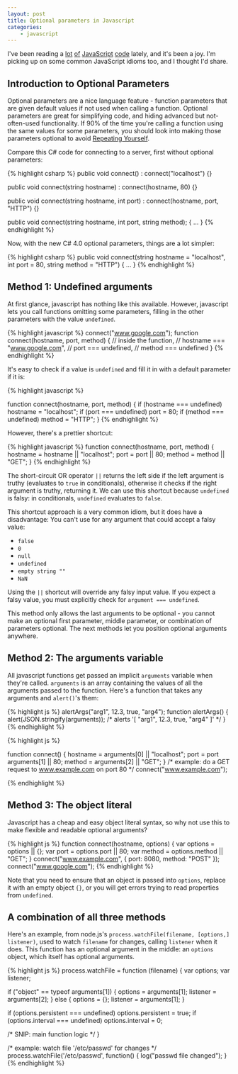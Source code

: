 ```yaml
---
layout: post
title: Optional parameters in Javascript
categories:
    - javascript
---
```

I've been reading a
[lot](http://github.com/creationix/node-router/blob/master/node-router.js)
[of](http://github.com/ry/node_chat/blob/master/server.js)
[JavaScript](http://github.com/caludio/node.xmlrpc-c)
[code](http://github.com/driverdan/node-XMLHttpRequest/blob/master/XMLHttpRequest.js)
lately, and it's been a joy. I'm picking up on some common JavaScript idioms
too, and I thought I'd share.

Introduction to Optional Parameters
-----------------------------------

Optional parameters are a nice language feature - function parameters that are
given default values if not used when calling a function. Optional parameters
are great for simplifying code, and hiding advanced but not-often-used
functionality. If 90% of the time you're calling a function using the same
values for some parameters, you should look into making those parameters
optional to avoid [Repeating Yourself](http://en.wikipedia.org/wiki/DRY).

Compare this C# code for connecting to a server, first without optional parameters:

{% highlight csharp %}
public void connect() 
    : connect("localhost") {}

public void connect(string hostname) 
    : connect(hostname, 80) {} 

public void connect(string hostname, int port) 
    : connect(hostname, port, "HTTP") {}

public void connect(string hostname, int port, string method); { 
    ... 
}
{% endhighlight %}

 Now, with the new C# 4.0 optional parameters, things are a lot simpler:

{% highlight csharp %}
public void connect(string hostname = "localhost", 
                    int port = 80, string method = "HTTP") { ... }
{% endhighlight %}

Method 1: Undefined arguments
-----------------------------

At first glance, javascript has nothing like this available. However,
javascript lets you call functions omitting some parameters, filling in the
other parameters with the value `undefined`.

{% highlight javascript %}
connect("www.google.com");
function connect(hostname, port, method) {
     // inside the function, 
     // hostname === "www.google.com", 
     // port === undefined,
     // method === undefined 
}
{% endhighlight %}

It's easy to check if a value is `undefined` and fill it in with a default
parameter if it is:

{% highlight javascript %}

function connect(hostname, port, method) {
    if (hostname === undefined) hostname = "localhost";
    if (port === undefined) port = 80;
    if (method === undefined) method = "HTTP";
}
{% endhighlight %}

However, there's a prettier shortcut:

{% highlight javascript %}
function connect(hostname, port, method) {
    hostname = hostname || "localhost";
    port = port || 80;
    method = method || "GET";
}
{% endhighlight %}

The short-circuit OR operator `||` returns the left side if the left argument
is truthy (evaluates to `true` in conditionals), otherwise it checks if the
right argument is truthy, returning it. We can use this shortcut because
`undefined` is falsy: in conditionals, `undefined` evaluates to `false`.

This shortcut approach is a very common idiom, but it does have a disadvantage:
You can't use for any argument that could accept a falsy value:

* `false`
* `0`
* `null`
* `undefined`
* `empty string ""`
* `NaN`

Using the `||` shortcut will override any falsy input value. If you expect a
falsy value, you must explicitly check for `argument === undefined`.

This method only allows the last arguments to be optional - you cannot make an
optional first parameter, middle parameter, or combination of parameters
optional. The next methods let you position optional arguments anywhere.

Method 2: The arguments variable
--------------------------------

All javascript functions get passed an implicit `arguments` variable when
they're called. `arguments` is an array containing the values of all the
arguments passed to the function. Here's a function that takes any arguments
and `alert()`'s them:

{% highlight js %}
alertArgs("arg1", 12.3, true, "arg4");
function alertArgs() {
    alert(JSON.stringify(arguments));
    /* alerts '[ "arg1", 12.3, true, "arg4" ]' */
}
{% endhighlight %}


{% highlight js %}

function connect() {
    hostname = arguments[0] || "localhost";
    port = port arguments[1] || 80;
    method = arguments[2] || "GET";
}
/* example: do a GET request to www.example.com on port 80 */
connect("www.example.com");

{% endhighlight %}

Method 3: The object literal
----------------------------

Javascript has a cheap and easy object literal syntax, so why not use this to
make flexible and readable optional arguments?

{% highlight js %}
function connect(hostname, options) {
    var options = options || {};
    var port = options.port || 80;
    var method = options.method || "GET";
}
connect("www.example.com", { port: 8080, method: "POST" });
connect("www.google.com");
{% endhighlight %}

Note that you need to ensure that an object is passed into `options`,
replace it with an empty object `{}`, or you will get errors trying to read
properties from `undefined`.

A combination of all three methods
----------------------------------

Here's an example, from node.js's `process.watchFile(filename, [options,]
listener)`, used to watch `filename` for changes, calling `listener` when it
does. This function has an optional argument in the middle: an `options` object,
which itself has optional arguments.

{% highlight js %}
process.watchFile = function (filename) {
  var options;
  var listener;

  if ("object" == typeof arguments[1]) {
    options = arguments[1];
    listener = arguments[2];
  } else {
    options = {};
    listener = arguments[1];
  }

  if (options.persistent === undefined) options.persistent = true;
  if (options.interval === undefined) options.interval = 0;
  
  /* SNIP: main function logic */
}

/* example: watch file '/etc/passwd' for changes */
process.watchFile('/etc/passwd', function() { 
   log("passwd file changed");
}
{% endhighlight %}
